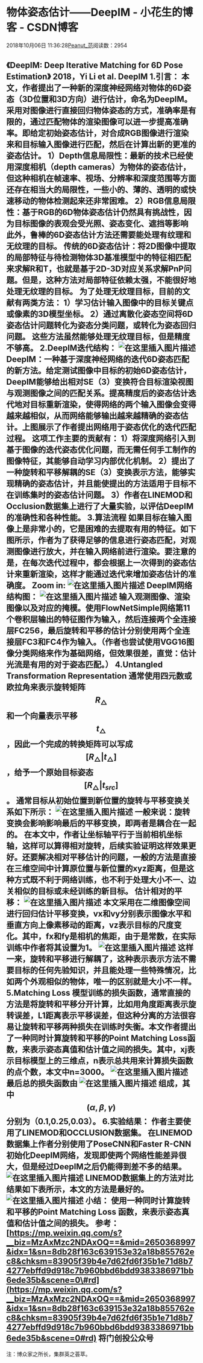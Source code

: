 
# 物体姿态估计——DeepIM - 小花生的博客 - CSDN博客


2018年10月06日 11:36:28[Peanut_范](https://me.csdn.net/u013841196)阅读数：2954


《DeepIM: Deep Iterative Matching for 6D Pose Estimation》
2018，Yi Li et al. DeepIM
1.引言：
本文，作者提出了一种新的深度神经网络对物体的6D姿态（3D位置和3D方向）进行估计，命名为DeepIM。采用对图像进行直接回归物体姿态的方式，准确率是有限的，通过匹配物体的渲染图像可以进一步提高准确率。即给定初始姿态估计，对合成RGB图像进行渲染来和目标输入图像进行匹配，然后在计算出新的更准的姿态估计。
1）Depth信息局限性：最新的技术已经使用深度相机（depth cameras）为物体的姿态估计，但这种相机在帧速率、视场、分辨率和深度范围等方面还存在相当大的局限性，一些小的、薄的、透明的或快速移动的物体检测起来还非常困难。
2）RGB信息局限性：基于RGB的6D物体姿态估计仍然具有挑战性，因为目标图像的表观会受光照、姿态变化、遮挡等影响
此外，鲁棒的6D姿态估计方法还需要能处理有纹理和无纹理的目标。
传统的6D姿态估计：将2D图像中提取的局部特征与待检测物体3D基准模型中的特征相匹配来求解R和T，也就是基于2D-3D对应关系求解PnP问题。但是，这种方法对局部特征依赖太强，不能很好地处理无纹理的目标。
为了处理无纹理目标，目前的文献有两类方法：
1）学习估计输入图像中的目标关键点或像素的3D模型坐标。
2）通过离散化姿态空间将6D姿态估计问题转化为姿态分类问题，或转化为姿态回归问题。
这些方法虽然能够处理无纹理目标，但是精度不够高。
2.DeepIM迭代结构：
![在这里插入图片描述](https://img-blog.csdn.net/20181006112021227?watermark/2/text/aHR0cHM6Ly9ibG9nLmNzZG4ubmV0L3UwMTM4NDExOTY=/font/5a6L5L2T/fontsize/400/fill/I0JBQkFCMA==/dissolve/70)
DeepIM：一种基于深度神经网络的迭代6D姿态匹配的新方法。给定测试图像中目标的初始6D姿态估计，DeepIM能够给出相对SE（3）变换符合目标渲染视图与观测图像之间的匹配关系。提高精度后的姿态估计迭代地对目标重新渲染，使得网络的两个输入图像会变得越来越相似，从而网络能够输出越来越精确的姿态估计。上图展示了作者提出网络用于姿态优化的迭代匹配过程。
这项工作主要的贡献有：
1）将深度网络引入到基于图像的迭代姿态优化问题，而无需任何手工制作的图像特征，其能够自动学习内部优化机制。
2）提出了一种旋转和平移解耦的SE（3）变换表示方法，能够实现精确的姿态估计，并且能使提出的方法适用于目标不在训练集时的姿态估计问题。
3）作者在LINEMOD和Occlusion数据集上进行了大量实验，以评估DeepIM的准确性和各种性能。
3.算法流程
如果目标在输入图像上是非常小的，它是困难的去提取有用的特征。如下图所示，作者为了获得足够的信息进行姿态匹配，对观测图像进行放大，并在输入网络前进行渲染。要注意的是，在每次迭代过程中，都会根据上一次得到的姿态估计来重新渲染，这样才能通过迭代来增加姿态估计的准确度。
Zoom in:
![在这里插入图片描述](https://img-blog.csdn.net/20181006112208535?watermark/2/text/aHR0cHM6Ly9ibG9nLmNzZG4ubmV0L3UwMTM4NDExOTY=/font/5a6L5L2T/fontsize/400/fill/I0JBQkFCMA==/dissolve/70)
DeepIM网络结构图：
![在这里插入图片描述](https://img-blog.csdn.net/20181006112252328?watermark/2/text/aHR0cHM6Ly9ibG9nLmNzZG4ubmV0L3UwMTM4NDExOTY=/font/5a6L5L2T/fontsize/400/fill/I0JBQkFCMA==/dissolve/70)
输入观测图像、渲染图像以及对应的掩模。使用FlowNetSimple网络第11个卷积层输出的特征图作为输入，然后连接两个全连接层FC256，最后旋转和平移的估计分别使用两个全连接层FC3和FC4作为输入。（作者也尝试使用VGG16图像分类网络来作为基础网络，但效果很差，直觉：估计光流是有用的对于姿态匹配。）
[
](https://img-blog.csdn.net/20181006112252328?watermark/2/text/aHR0cHM6Ly9ibG9nLmNzZG4ubmV0L3UwMTM4NDExOTY=/font/5a6L5L2T/fontsize/400/fill/I0JBQkFCMA==/dissolve/70)4.Untangled Transformation Representation
通常使用四元数或欧拉角来表示旋转矩阵
$$
R_{\bigtriangleup}
$$
和一个向量表示平移
$$
t_{\bigtriangleup}
$$
，因此一个完成的转换矩阵可以写成
$$
[R_{\bigtriangleup}|t_{\bigtriangleup}]
$$
，给予一个原始目标姿态
$$
[R_{\bigtriangleup}|t_{src}]
$$
。
通常目标从初始位置到新位置的旋转与平移变换关系如下所示：
![在这里插入图片描述](https://img-blog.csdn.net/20181006112711758?watermark/2/text/aHR0cHM6Ly9ibG9nLmNzZG4ubmV0L3UwMTM4NDExOTY=/font/5a6L5L2T/fontsize/400/fill/I0JBQkFCMA==/dissolve/70)
一般来说：旋转变换会影响影响最后的平移变换，即两者是耦合在一起的。
在本文中，作者让坐标轴平行于当前相机坐标轴，这样可以算得相对旋转，后续实验证明这样效果更好。还要解决相对平移估计的问题，一般的方法是直接在三维空间中计算原位置与新位置的xyz距离，但是这种方式既不利于网络训练，也不利于处理大小不一、边关相似的目标或未经训练的新目标。
估计相对的平移：
![在这里插入图片描述](https://img-blog.csdn.net/20181006112748905?watermark/2/text/aHR0cHM6Ly9ibG9nLmNzZG4ubmV0L3UwMTM4NDExOTY=/font/5a6L5L2T/fontsize/400/fill/I0JBQkFCMA==/dissolve/70)
本文采用在二维图像空间进行回归估计平移变换，vx和vy分别表示图像水平和垂直方向上像素移动的距离，vz表示目标的尺度变化。其中，fx和fy是相机的焦距，由于是常数，在实际训练中作者将其设置为1。
![在这里插入图片描述](https://img-blog.csdn.net/20181006112822978?watermark/2/text/aHR0cHM6Ly9ibG9nLmNzZG4ubmV0L3UwMTM4NDExOTY=/font/5a6L5L2T/fontsize/400/fill/I0JBQkFCMA==/dissolve/70)
这样一来，旋转和平移进行解耦了，这种表示表示方法不需要目标的任何先验知识，并且能处理一些特殊情况，比如两个外观相似的物体，唯一的区别就是大小不一样。
[
](https://img-blog.csdn.net/20181006112822978?watermark/2/text/aHR0cHM6Ly9ibG9nLmNzZG4ubmV0L3UwMTM4NDExOTY=/font/5a6L5L2T/fontsize/400/fill/I0JBQkFCMA==/dissolve/70)5.Matching Loss
模型训练的损失函数，通常直接的方法是将旋转和平移分开计算，比如用角度距离表示旋转误差，L1距离表示平移误差，但这种分离的方法很容易让旋转和平移两种损失在训练时失衡。本文作者提出了一种同时计算旋转和平移的Point Matching Loss函数，来表示姿态真值和估计值之间的损失。其中，xj表示目标模型上的三维点，n表示总共用来计算损失函数的点个数，本文中n=3000。
![在这里插入图片描述](https://img-blog.csdn.net/20181006112905835?watermark/2/text/aHR0cHM6Ly9ibG9nLmNzZG4ubmV0L3UwMTM4NDExOTY=/font/5a6L5L2T/fontsize/400/fill/I0JBQkFCMA==/dissolve/70)
最后总的损失函数由
![在这里插入图片描述](https://img-blog.csdn.net/20181006112939279?watermark/2/text/aHR0cHM6Ly9ibG9nLmNzZG4ubmV0L3UwMTM4NDExOTY=/font/5a6L5L2T/fontsize/400/fill/I0JBQkFCMA==/dissolve/70)
组成，其中
$$
(\alpha ,\beta ,\gamma )
$$
分别为（0.1,0.25,0.03）。
[
](https://img-blog.csdn.net/20181006112939279?watermark/2/text/aHR0cHM6Ly9ibG9nLmNzZG4ubmV0L3UwMTM4NDExOTY=/font/5a6L5L2T/fontsize/400/fill/I0JBQkFCMA==/dissolve/70)6.实验结果：
作者主要使用了LINEMOD和OCCLUSION数据集。
在LINEMOD数据集上作者分别使用了PoseCNN和Faster R-CNN初始化DeepIM网络，发现即使两个网络性能差异很大，但是经过DeepIM之后仍能得到差不多的结果。
![在这里插入图片描述](https://img-blog.csdn.net/20181006113114257?watermark/2/text/aHR0cHM6Ly9ibG9nLmNzZG4ubmV0L3UwMTM4NDExOTY=/font/5a6L5L2T/fontsize/400/fill/I0JBQkFCMA==/dissolve/70)
LINEMOD数据集上的方法对比结果如下表所示，本文的方法是最好的。
![在这里插入图片描述](https://img-blog.csdn.net/20181006113142940?watermark/2/text/aHR0cHM6Ly9ibG9nLmNzZG4ubmV0L3UwMTM4NDExOTY=/font/5a6L5L2T/fontsize/400/fill/I0JBQkFCMA==/dissolve/70)
小结：
使用一种同时计算旋转和平移的Point Matching Loss 函数，来表示姿态真值和估计值之间的损失。
参考：
[https://mp.weixin.qq.com/s?__biz=MzAxMzc2NDAxOQ==&mid=2650368997&idx=1&sn=8db28f163c639153e32a18b855762ec8&chksm=83905f39b4e7d62fd6f35b1e71d8b74277ebffd9d918c7b960bbd6bdd9383386971bb6ede35b&scene=0\#rd](https://mp.weixin.qq.com/s?__biz=MzAxMzc2NDAxOQ==&mid=2650368997&idx=1&sn=8db28f163c639153e32a18b855762ec8&chksm=83905f39b4e7d62fd6f35b1e71d8b74277ebffd9d918c7b960bbd6bdd9383386971bb6ede35b&scene=0#rd)
将门创投公众号
---
注：博众家之所长，集群英之荟萃。

